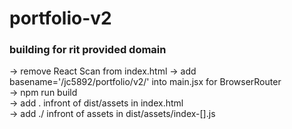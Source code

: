 # portfolio-v2

### building for rit provided domain
-> remove React Scan from index.html
-> add basename='/jc5892/portfolio/v2/' into main.jsx for BrowserRouter <br>
-> npm run build <br>
-> add . infront of dist/assets in index.html <br>
-> add ./ infront of assets in dist/assets/index-[].js